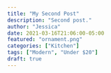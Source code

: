 ```yaml
---
title: "My Second Post"
description: "Second post."
author: "Jessica"
date: 2021-03-16T21:06:00-05:00
featured: "ornament.png"
categories: ["Kitchen"]
tags: ["Modern", "Under $20"]
draft: true
---
```

